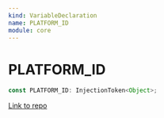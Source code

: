 ```yaml
---
kind: VariableDeclaration
name: PLATFORM_ID
module: core
---
```


# PLATFORM_ID

```ts
const PLATFORM_ID: InjectionToken<Object>;
```

[Link to repo](https://github.com/timdeschryver/angular/blob/master/packages/core/src/application_tokens.ts#L54-L54)
